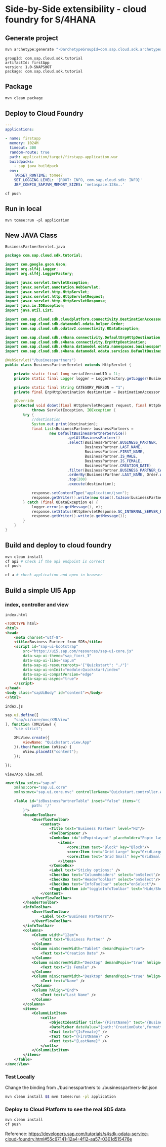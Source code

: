 # Side-by-Side extensibility - cloud foundry for S/4HANA
##   Generate project
```bash
mvn archetype:generate "-DarchetypeGroupId=com.sap.cloud.sdk.archetypes" "-DarchetypeArtifactId=scp-cf-tomee" "-DarchetypeVersion=RELEASE"
```
```
groupId: com.sap.cloud.sdk.tutorial
artifactId: firstApp
version: 1.0-SNAPSHOT
package: com.sap.cloud.sdk.tutorial 
```

##   Package
```bash
mvn clean package
```

##   Deploy to Cloud Foundry
```yaml
---
applications:

- name: firstapp
  memory: 1024M
  timeout: 300
  random-route: true
  path: application/target/firstapp-application.war
  buildpacks:
    - sap_java_buildpack
  env:
    TARGET_RUNTIME: tomee7
    SET_LOGGING_LEVEL: '{ROOT: INFO, com.sap.cloud.sdk: INFO}'
    JBP_CONFIG_SAPJVM_MEMORY_SIZES: 'metaspace:128m..'
```
```cf push```

##   Run in local

```mvn tomee:run -pl application```

## New JAVA Class

```BusinessPartnerServlet.java```

```java
package com.sap.cloud.sdk.tutorial;

import com.google.gson.Gson;
import org.slf4j.Logger;
import org.slf4j.LoggerFactory;

import javax.servlet.ServletException;
import javax.servlet.annotation.WebServlet;
import javax.servlet.http.HttpServlet;
import javax.servlet.http.HttpServletRequest;
import javax.servlet.http.HttpServletResponse;
import java.io.IOException;
import java.util.List;

import com.sap.cloud.sdk.cloudplatform.connectivity.DestinationAccessor;
import com.sap.cloud.sdk.datamodel.odata.helper.Order;
import com.sap.cloud.sdk.odatav2.connectivity.ODataException;

import com.sap.cloud.sdk.s4hana.connectivity.DefaultErpHttpDestination;
import com.sap.cloud.sdk.s4hana.connectivity.ErpHttpDestination;
import com.sap.cloud.sdk.s4hana.datamodel.odata.namespaces.businesspartner.BusinessPartner;
import com.sap.cloud.sdk.s4hana.datamodel.odata.services.DefaultBusinessPartnerService;

@WebServlet("/businesspartners")
public class BusinessPartnerServlet extends HttpServlet {

    private static final long serialVersionUID = 1L;
    private static final Logger logger = LoggerFactory.getLogger(BusinessPartnerServlet.class);

    private static final String CATEGORY_PERSON = "1";
    private final ErpHttpDestination destination = DestinationAccessor.getDestination("SD5").asHttp().decorate(DefaultErpHttpDestination::new);

    @Override
    protected void doGet(final HttpServletRequest request, final HttpServletResponse response)
            throws ServletException, IOException {
        try {
            //destination
            System.out.print(destination);
            final List<BusinessPartner> businessPartners =
                    new DefaultBusinessPartnerService()
                            .getAllBusinessPartner()
                            .select(BusinessPartner.BUSINESS_PARTNER,
                                    BusinessPartner.LAST_NAME,
                                    BusinessPartner.FIRST_NAME,
                                    BusinessPartner.IS_MALE,
                                    BusinessPartner.IS_FEMALE,
                                    BusinessPartner.CREATION_DATE)
                            .filter(BusinessPartner.BUSINESS_PARTNER_CATEGORY.eq(CATEGORY_PERSON))
                            .orderBy(BusinessPartner.LAST_NAME, Order.ASC)
                            .top(200)
                            .execute(destination);

            response.setContentType("application/json");
            response.getWriter().write(new Gson().toJson(businessPartners));
        } catch (final ODataException e) {
            logger.error(e.getMessage(), e);
            response.setStatus(HttpServletResponse.SC_INTERNAL_SERVER_ERROR);
            response.getWriter().write(e.getMessage());
        }
    }
}
```

## Build and deploy to cloud foundry
```bash
mvn clean install
cf api # Check if the api endpoint is correct
cf push

cf a # check application and open in browser
```
 
##  Build a simple UI5 App

### index, controller and view

```index.html```
```html
<!DOCTYPE html>
<html>
<head>
	<meta charset="utf-8">
	<title>Business Partner from SD5</title>
	<script id="sap-ui-bootstrap"
		src="https://ui5.sap.com/resources/sap-ui-core.js"
		data-sap-ui-theme="sap_fiori_3"
		data-sap-ui-libs="sap.m"
		data-sap-ui-resourceroots='{"Quickstart": "./"}'
		data-sap-ui-onInit="module:Quickstart/index"
		data-sap-ui-compatVersion="edge"
		data-sap-ui-async="true">
	</script>
</head>
<body class="sapUiBody" id="content"></body>
</html>
```
```index.js```
```javascript
sap.ui.define([
	"sap/ui/core/mvc/XMLView"
], function (XMLView) {
	"use strict";

	XMLView.create({
		viewName: "Quickstart.view.App"
	}).then(function (oView) {
		oView.placeAt("content");
	});

});
```

```view/App.view.xml```

```xml
<mvc:View xmlns="sap.m" 
	xmlns:core="sap.ui.core"
	xmlns:mvc="sap.ui.core.mvc" controllerName="Quickstart.controller.App">

	<Table id="idBusinessPartnerTable" inset="false" items="{
			path: '/'
		}">
		<headerToolbar>
			<OverflowToolbar>
				<content>
					<Title text="Business Partner" level="H2"/>
					<ToolbarSpacer />
					<ComboBox id="idPopinLayout" placeholder="Popin layout options" change="onPopinLayoutChanged">
						<items>
							<core:Item text="Block" key="Block"/>
							<core:Item text="Grid Large" key="GridLarge"/>
							<core:Item text="Grid Small" key="GridSmall"/>
						</items>
					</ComboBox>
					<Label text="Sticky options:" />
					<CheckBox text="ColumnHeaders" select="onSelect"/>
					<CheckBox text="HeaderToolbar" select="onSelect"/>
					<CheckBox text="InfoToolbar" select="onSelect"/>
					<ToggleButton id="toggleInfoToolbar" text="Hide/Show InfoToolbar" press="onToggleInfoToolbar" />
				</content>
			</OverflowToolbar>
		</headerToolbar>
		<infoToolbar>
			<OverflowToolbar>
				<Label text="Business Partners"/>
			</OverflowToolbar>
		</infoToolbar>
		<columns>
			<Column width="12em">
				<Text text="Business Partner" />
			</Column>
			<Column minScreenWidth="Tablet" demandPopin="true">
				<Text text="Creation Date" />
			</Column>
			<Column minScreenWidth="Desktop" demandPopin="true" hAlign="End">
				<Text text="Is Female" />
			</Column>
			<Column minScreenWidth="Desktop" demandPopin="true" hAlign="Center">
				<Text text="Name" />
			</Column>
			<Column hAlign="End">
				<Text text="Last Name" />
			</Column>
		</columns>
		<items>
			<ColumnListItem>
				<cells>
					<ObjectIdentifier title="{FirstName}" text="{BusinessPartner}"/>
					<DatePicker dateValue="{path:'CreationDate',formatter:'.formatDate'}" />
					<Text text="{IsFemale}" />
					<Text text="{FirstName}" />
					<Text text="{LastName}" />
				</cells>
			</ColumnListItem>
		</items>
	</Table>
</mvc:View>
```


### Test Locally

Change the binding from ./businesspartners to ./businesspartners-list.json

```bash
mvn clean install $$ mvn tomee:run -pl application
```

### Deploy to Cloud Platform to see the real SD5 data

```bash
mvn clean install
cf push
```


Reference: <https://developers.sap.com/tutorials/s4sdk-odata-service-cloud-foundry.html#55c67141-12a4-4f12-aa57-0301d515476e>
